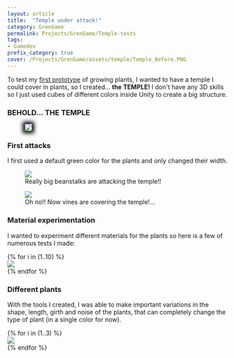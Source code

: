 ```yaml
---
layout: article
title:  "Temple under attack!"
category: GrenGame
permalink: Projects/GrenGame/Temple-tests
tags:
- Gamedev
prefix_category: true
cover: /Projects/GrenGame/assets/temple/Temple_Before.PNG
---
```

To test my [first prototype](/GrenGame/First-Prototype) of growing plants, I wanted to have a temple I could cover in plants, so I created... **the TEMPLE!**
I don't have any 3D skills so I just used cubes of different colors inside Unity to create a big structure.

### BEHOLD... THE TEMPLE

<div class="figure">
  <figure>
    <img style="box-shadow: 0px 0px 10px 5px black;" src="assets/temple/Temple_Before.PNG">
  </figure>
</div>

### First attacks

I first used a default green color for the plants and only changed their width.

<div class="grid">
  <div class="cell cell--12 cell--lg-6 figure">
    <figure>
      <img src="assets/temple/Temple_After.PNG">
      <figcaption>Really big beanstalks are attacking the temple!!</figcaption>
    </figure>
  </div>
  <div class="cell cell--12 cell--lg-6 figure">
    <figure>
      <img src="assets/temple/Temple_After2.PNG">
      <figcaption>Oh no!! Now vines are covering the temple!...</figcaption>
    </figure>
  </div>
</div>

### Material experimentation

I wanted to experiment different materials for the plants so here is a few of numerous tests I made:

<div class="swiper swiper-demo my-3 swiper-demo--0" style="height: auto;">
  <div class="swiper__wrapper">
  {% for i in (1..10) %}
    <div class="swiper__slide"><img class="lightbox-ignore" src="assets/temple/Attack{{i}}.PNG"/></div>
  {% endfor %}
  </div>
  <div class="swiper__button swiper__button--prev fas fa-chevron-left"></div>
  <div class="swiper__button swiper__button--next fas fa-chevron-right"></div>
</div>

### Different plants

With the tools I created, I was able to make important variations in the shape, length, girth and noise of the plants, that can completely change the type of plant (in a single color for now).

<div class="swiper swiper-demo my-3 swiper-demo--1" style="height: auto;">
  <div class="swiper__wrapper">
  {% for i in (1..3) %}
    <div class="swiper__slide"><img class="lightbox-ignore" src="assets/temple/test{{i}}.png"/></div>
  {% endfor %}
  </div>
  <div class="swiper__button swiper__button--prev fas fa-chevron-left"></div>
  <div class="swiper__button swiper__button--next fas fa-chevron-right"></div>
</div>

<script>
  {%- include scripts/lib/swiper.js -%}
  var SOURCES = window.TEXT_VARIABLES.sources;
  window.Lazyload.js(SOURCES.jquery, function() {
    $('.swiper-demo--0').swiper();
    $('.swiper-demo--1').swiper();
  });
</script>
